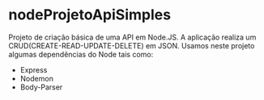 # nodeProjetoApiSimples

Projeto de criação básica de uma API em Node.JS.
A aplicação realiza um CRUD(CREATE-READ-UPDATE-DELETE) em JSON.
Usamos neste projeto algumas dependências do Node tais como:
* Express
* Nodemon
* Body-Parser
